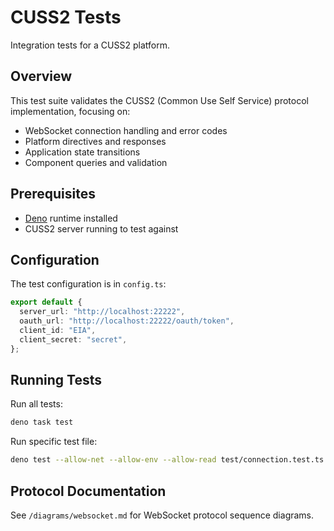 # CUSS2 Tests

Integration tests for a CUSS2 platform.

## Overview

This test suite validates the CUSS2 (Common Use Self Service) protocol implementation, focusing on:
- WebSocket connection handling and error codes
- Platform directives and responses
- Application state transitions
- Component queries and validation

## Prerequisites

- [Deno](https://deno.land/) runtime installed
- CUSS2 server running to test against

## Configuration

The test configuration is in `config.ts`:

```typescript
export default {
  server_url: "http://localhost:22222",
  oauth_url: "http://localhost:22222/oauth/token",
  client_id: "EIA",
  client_secret: "secret",
};
```

## Running Tests

Run all tests:
```bash
deno task test
```

Run specific test file:
```bash
deno test --allow-net --allow-env --allow-read test/connection.test.ts
```

## Protocol Documentation

See `/diagrams/websocket.md` for WebSocket protocol sequence diagrams.

